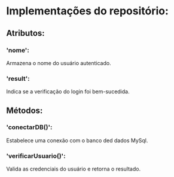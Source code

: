 # Implementações do repositório:

## Atributos:

### 'nome':
Armazena o nome do usuário autenticado.
### 'result': 
Indica se a verificação do login foi bem-sucedida.

## Métodos:

### 'conectarDB()':
Estabelece uma conexão com o banco ded dados MySql.

### 'verificarUsuario()':
Valida as credenciais do usuário e retorna o resultado.